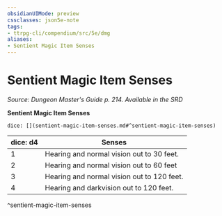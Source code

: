 ```yaml
---
obsidianUIMode: preview
cssclasses: json5e-note
tags:
- ttrpg-cli/compendium/src/5e/dmg
aliases:
- Sentient Magic Item Senses
---
```

# Sentient Magic Item Senses
*Source: Dungeon Master's Guide p. 214. Available in the <span title='Systems Reference Document (5.1)'>SRD</span>* 

**Sentient Magic Item Senses**

`dice: [](sentient-magic-item-senses.md#^sentient-magic-item-senses)`

| dice: d4 | Senses |
|----------|--------|
| 1 | Hearing and normal vision out to 30 feet. |
| 2 | Hearing and normal vision out to 60 feet |
| 3 | Hearing and normal vision out to 120 feet. |
| 4 | Hearing and darkvision out to 120 feet. |
^sentient-magic-item-senses